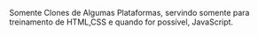 Somente Clones de Algumas Plataformas, servindo somente para treinamento de HTML,CSS e quando for possível, JavaScript.
